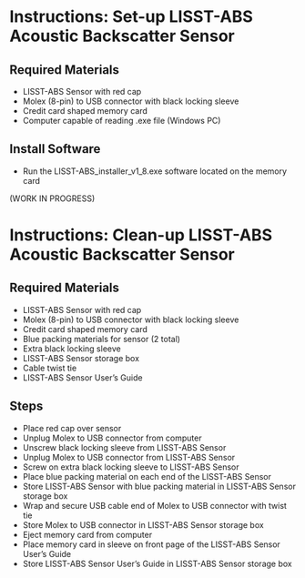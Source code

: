 # Instructions: Set-up LISST-ABS Acoustic Backscatter Sensor

## Required Materials

-	LISST-ABS Sensor with red cap
-	Molex (8-pin) to USB connector with black locking sleeve
-	Credit card shaped memory card
-	Computer capable of reading .exe file (Windows PC)

## Install Software

-	Run the LISST-ABS_installer_v1_8.exe software located on the memory card

(WORK IN PROGRESS)


# Instructions: Clean-up LISST-ABS Acoustic Backscatter Sensor

## Required Materials

-	LISST-ABS Sensor with red cap
-	Molex (8-pin) to USB connector with black locking sleeve
-	Credit card shaped memory card
-	Blue packing materials for sensor (2 total)
-	Extra black locking sleeve
-	LISST-ABS Sensor storage box
-	Cable twist tie
-	LISST-ABS Sensor User’s Guide

## Steps

-	Place red cap over sensor
-	Unplug Molex to USB connector from computer
-	Unscrew black locking sleeve from LISST-ABS Sensor
-	Unplug Molex to USB connector from LISST-ABS Sensor
-	Screw on extra black locking sleeve to LISST-ABS Sensor
-	Place blue packing material on each end of the LISST-ABS Sensor
-	Store LISST-ABS Sensor with blue packing material in LISST-ABS Sensor storage box
-	Wrap and secure USB cable end of Molex to USB connector with twist tie
-	Store Molex to USB connector in LISST-ABS Sensor storage box
-	Eject memory card from computer 
-	Place memory card in sleeve on front page of the LISST-ABS Sensor User’s Guide
-	Store LISST-ABS Sensor User’s Guide in LISST-ABS Sensor storage box







